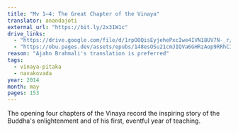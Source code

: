 ```yaml
---
title: "Mv 1–4: The Great Chapter of the Vinaya"
translator: anandajoti
external_url: "https://bit.ly/2x3IW1c"
drive_links:
  - "https://drive.google.com/file/d/1rpOOQisEyjehePxcIwe4IVN18UV7N-_r/view?usp=drivesdk"
  - "https://obu.pages.dev/assets/epubs/148esOSu21cmJIQVa6GHRzAop9RRhCI4T.epub"
reason: "Ajahn Brahmali's translation is preferred"
tags:
  - vinaya-pitaka
  - navakovada
year: 2014
month: may
pages: 153
---
```


The opening four chapters of the Vinaya record the inspiring story of the Buddha's enlightenment and of his first, eventful year of teaching.


